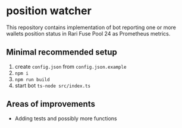 # position watcher

This repository contains implementation of bot reporting one or more wallets position status in Rari Fuse Pool 24 as Prometheus metrics. 

## Minimal recommended setup

1. create `config.json` from `config.json.example`
2. `npm i`
3. `npm run build`
4. start bot `ts-node src/index.ts` 


## Areas of improvements

* Adding tests and possibly more functions
